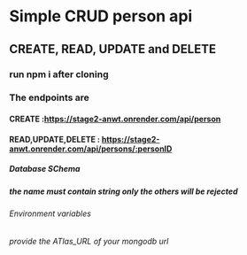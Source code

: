 # Simple CRUD person api

## CREATE, READ, UPDATE and  DELETE

### run npm i after cloning

### The endpoints are 
#### CREATE :https://stage2-anwt.onrender.com/api/person
#### READ,UPDATE,DELETE : https://stage2-anwt.onrender.com/api/persons/:personID

##### Database SChema
 ##### the name must contain string only the others will be rejected

 ###### Environment variables
 ###### provide the ATlas_URL of your mongodb url
